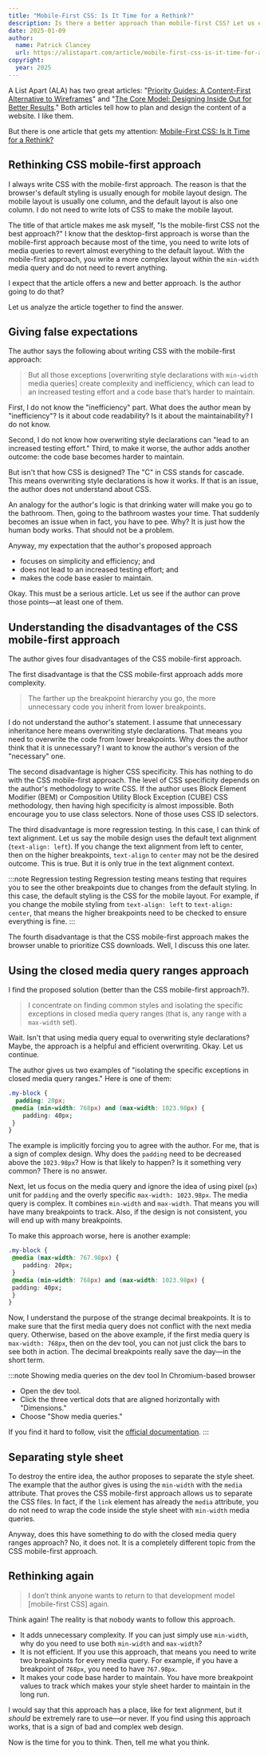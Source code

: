 ```yaml
---
title: "Mobile-First CSS: Is It Time for a Rethink?"
description: Is there a better approach than mobile-first CSS? Let us evaluate an article that tries to answer it.
date: 2025-01-09
author:
  name: Patrick Clancey
  url: https://alistapart.com/article/mobile-first-css-is-it-time-for-a-rethink/
copyright:
  year: 2025
---
```


A List Apart (ALA) has two great articles: "[Priority Guides: A Content-First Alternative to Wireframes](https://alistapart.com/article/priority-guides-a-content-first-alternative-to-wireframes/)" and "[The Core Model: Designing Inside Out for Better Results](https://alistapart.com/article/the-core-model-designing-inside-out-for-better-results/)." Both articles tell how to plan and design the content of a website. I like them.

But there is one article that gets my attention: [Mobile-First CSS: Is It Time for a Rethink?](https://alistapart.com/article/mobile-first-css-is-it-time-for-a-rethink/)

## Rethinking CSS mobile-first approach

I always write CSS with the mobile-first approach. The reason is that the browser's default styling is usually enough for mobile layout design. The mobile layout is usually one column, and the default layout is also one column. I do not need to write lots of CSS to make the mobile layout.

The title of that article makes me ask myself, "Is the mobile-first CSS not the best approach?" I know that the desktop-first approach is worse than the mobile-first approach because most of the time, you need to write lots of media queries to revert almost everything to the default layout. With the mobile-first approach, you write a more complex layout within the `min-width` media query and do not need to revert anything.

I expect that the article offers a new and better approach. Is the author going to do that?

Let us analyze the article together to find the answer.

## Giving false expectations

The author says the following about writing CSS with the mobile-first approach:

> But all those exceptions [overwriting style declarations with `min-width` media queries] create complexity and inefficiency, which can lead to an increased testing effort and a code base that’s harder to maintain.

First, I do not know the "inefficiency" part. What does the author mean by "inefficiency"? Is it about code readability? Is it about the maintainability? I do not know.

Second, I do not know how overwriting style declarations can "lead to an increased testing effort." Third, to make it worse, the author adds another outcome: the code base becomes harder to maintain.

But isn't that how CSS is designed? The "C" in CSS stands for cascade. This means overwriting style declarations is how it works. If that is an issue, the author does not understand about CSS.

An analogy for the author's logic is that drinking water will make you go to the bathroom. Then, going to the bathroom wastes your time. That suddenly becomes an issue when in fact, you have to pee. Why? It is just how the human body works. That should not be a problem.

Anyway, my expectation that the author's proposed approach

- focuses on simplicity and efficiency; and
- does not lead to an increased testing effort; and
- makes the code base easier to maintain.

Okay. This must be a serious article. Let us see if the author can prove those points—at least one of them.

## Understanding the disadvantages of the CSS mobile-first approach

The author gives four disadvantages of the CSS mobile-first approach.

The first disadvantage is that the CSS mobile-first approach adds more complexity.

> The farther up the breakpoint hierarchy you go, the more unnecessary code you inherit from lower breakpoints.

I do not understand the author's statement. I assume that unnecessary inheritance here means overwriting style declarations. That means you need to overwrite the code from lower breakpoints. Why does the author think that it is unnecessary? I want to know the author's version of the "necessary" one.

The second disadvantage is higher CSS specificity. This has nothing to do with the CSS mobile-first approach. The level of CSS specificity depends on the author's methodology to write CSS. If the author uses Block Element Modifier (BEM) or Composition Utility Block Exception (CUBE) CSS methodology, then having high specificity is almost impossible. Both encourage you to use class selectors. None of those uses CSS ID selectors.

The third disadvantage is more regression testing. In this case, I can think of text alignment. Let us say the mobile design uses the default text alignment (`text-align: left`). If you change the text alignment from left to center, then on the higher breakpoints, `text-align` to `center` may not be the desired outcome. This is true. But it is only true in the text alignment context.

:::note Regression testing
Regression testing means testing that requires you to see the other breakpoints due to changes from the default styling. In this case, the default styling is the CSS for the mobile layout. For example, if you change the mobile styling from `text-align: left` to `text-align: center`, that means the higher breakpoints need to be checked to ensure everything is fine.
:::

The fourth disadvantage is that the CSS mobile-first approach makes the browser unable to prioritize CSS downloads. Well, I discuss this one later.

## Using the closed media query ranges approach

I find the proposed solution (better than the CSS mobile-first approach?).

> I concentrate on finding common styles and isolating the specific exceptions in closed media query ranges (that is, any range with a `max-width` set).

Wait. Isn't that using media query equal to overwriting style declarations? Maybe, the approach is a helpful and efficient overwriting. Okay. Let us continue.

The author gives us two examples of "isolating the specific exceptions in closed media query ranges." Here is one of them:

```css
.my-block {
  padding: 20px;
 @media (min-width: 768px) and (max-width: 1023.98px) {
    padding: 40px;
 }
}
```

The example is implicitly forcing you to agree with the author. For me, that is a sign of complex design. Why does the `padding` need to be decreased above the `1023.98px`? How is that likely to happen? Is it something very common? There is no answer.

Next, let us focus on the media query and ignore the idea of using pixel (`px`) unit for `padding` and the overly specific `max-width: 1023.98px`. The media query is complex. It combines `min-width` and `max-width`. That means you will have many breakpoints to track. Also, if the design is not consistent, you will end up with many breakpoints.

To make this approach worse, here is another example:

```css
.my-block {
 @media (max-width: 767.98px) {
    padding: 20px;
 }
 @media (min-width: 768px) and (max-width: 1023.98px) {
 padding: 40px;
 }
}
```

Now, I understand the purpose of the strange decimal breakpoints. It is to make sure that the first media query does not conflict with the next media query. Otherwise, based on the above example, if the first media query is `max-width: 768px`, then on the dev tool, you can not just click the bars to see both in action. The decimal breakpoints really save the day—in the short term.

:::note Showing media queries on the dev tool
In Chromium-based browser

- Open the dev tool.
- Click the three vertical dots that are aligned horizontally with "Dimensions."
- Choose "Show media queries."

If you find it hard to follow, visit the [official documentation](https://developer.chrome.com/docs/devtools/device-mode/).
:::

## Separating style sheet

To destroy the entire idea, the author proposes to separate the style sheet. The example that the author gives is using the `min-width` with the `media` attribute. That proves the CSS mobile-first approach allows us to separate the CSS files. In fact, if the `link` element has already the `media` attribute, you do not need to wrap the code inside the style sheet with `min-width` media queries.

Anyway, does this have something to do with the closed media query ranges approach? No, it does not. It is a completely different topic from the CSS mobile-first approach.

## Rethinking again

> I don’t think anyone wants to return to that development model [mobile-first CSS] again.

Think again! The reality is that nobody wants to follow this approach.

- It adds unnecessary complexity. If you can just simply use `min-width`, why do you need to use both `min-width` and `max-width`?
- It is not efficient. If you use this approach, that means you need to write two breakpoints for every media query. For example, if you have a breakpoint of `768px`, you need to have `767.98px`.
- It makes your code base harder to maintain. You have more breakpoint values to track which makes your style sheet harder to maintain in the long run.

I would say that this approach has a place, like for text alignment, but it *should* be extremely rare to use—or never. If you find using this approach works, that is a sign of bad and complex web design.

Now is the time for you to think. Then, tell me what you think.
